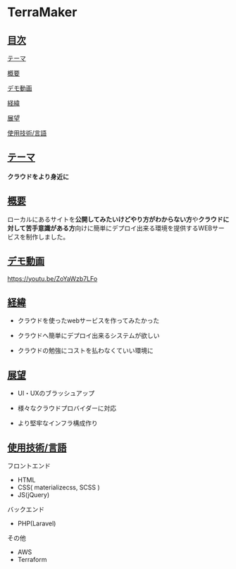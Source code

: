# TerraMaker

## <a href="#index">目次</a>
[テーマ](#thema)

[概要](#overview)

[デモ動画](#demoMovie)

[経緯](#background)

[展望](#outlook)

[使用技術/言語](#used)

<a id="thema"></a>
## <a href="#thema">テーマ</a>
#### クラウドをより身近に


<a id="overview"></a>
## <a href="#overview">概要</a>
ローカルにあるサイトを**公開してみたいけどやり方がわからない方**や**クラウドに対して苦手意識がある方**向けに簡単にデプロイ出来る環境を提供するWEBサービスを制作しました。


<a id="demo"></a>
## <a href="#">デモ動画</a>
https://youtu.be/ZoYaWzb7LFo


<a id="background"></a>
## <a href="#background">経緯</a>
- クラウドを使ったwebサービスを作ってみたかった

- クラウドへ簡単にデプロイ出来るシステムが欲しい

- クラウドの勉強にコストを払わなくていい環境に


<a id="outlook"></a>
## <a href="#outlook">展望</a>
- UI・UXのブラッシュアップ

- 様々なクラウドプロバイダーに対応

- より堅牢なインフラ構成作り


<a id="used"></a>
## <a href="#used">使用技術/言語</a>
フロントエンド
- HTML
- CSS( materializecss, SCSS )
- JS(jQuery)

バックエンド
- PHP(Laravel)

その他
- AWS
- Terraform
